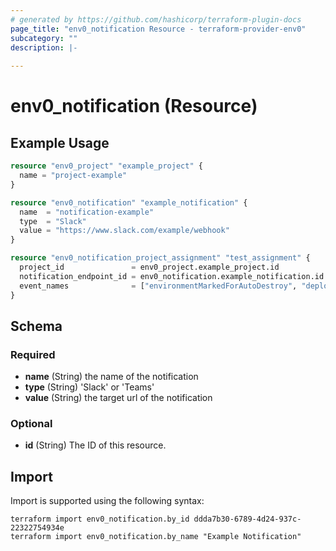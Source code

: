 ```yaml
---
# generated by https://github.com/hashicorp/terraform-plugin-docs
page_title: "env0_notification Resource - terraform-provider-env0"
subcategory: ""
description: |-
  
---
```


# env0_notification (Resource)



## Example Usage

```terraform
resource "env0_project" "example_project" {
  name = "project-example"
}

resource "env0_notification" "example_notification" {
  name  = "notification-example"
  type  = "Slack"
  value = "https://www.slack.com/example/webhook"
}

resource "env0_notification_project_assignment" "test_assignment" {
  project_id               = env0_project.example_project.id
  notification_endpoint_id = env0_notification.example_notification.id
  event_names              = ["environmentMarkedForAutoDestroy", "deploymentCancelled"]
}
```

<!-- schema generated by tfplugindocs -->
## Schema

### Required

- **name** (String) the name of the notification
- **type** (String) 'Slack' or 'Teams'
- **value** (String) the target url of the notification

### Optional

- **id** (String) The ID of this resource.

## Import

Import is supported using the following syntax:

```shell
terraform import env0_notification.by_id ddda7b30-6789-4d24-937c-22322754934e
terraform import env0_notification.by_name "Example Notification"
```
